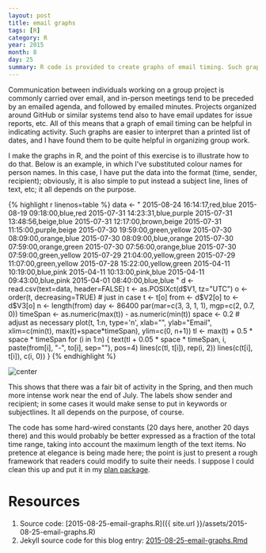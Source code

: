 ```yaml
---
layout: post
title: email graphs
tags: [R]
category: R
year: 2015
month: 8
day: 25
summary: R code is provided to create graphs of email timing. Such graphs can be helpful in documenting progress in group projects for which email frequency is of interest.
---
```


Communication between individuals working on a group project is commonly
carried over email, and in-person meetings tend to be preceded by an emailed
agenda, and followed by emailed minutes.  Projects organized around GitHub or
similar systems tend also to have email updates for issue reports, etc.  All of
this means that a graph of email timing can be helpful in indicating activity.
Such graphs are easier to interpret than a printed list of dates, and I have
found them to be quite helpful in organizing group work.

I make the graphs in R, and the point of this exercise is to illustrate how to
do that.  Below is an example, in which I've substituted colour names for
person names. In this case, I have put the data into the format (time, sender,
recipient); obviously, it is also simple to put instead a subject line, lines
of text, etc; it all depends on the purpose.


{% highlight r linenos=table %}
data <- "
2015-08-24 16:14:17,red,blue
2015-08-19 09:18:00,blue,red
2015-07-31 14:23:31,blue,purple
2015-07-31 13:48:56,beige,blue
2015-07-31 12:17:00,brown,beige
2015-07-31 11:15:00,purple,beige
2015-07-30 19:59:00,green,yellow
2015-07-30 08:09:00,orange,blue
2015-07-30 08:09:00,blue,orange
2015-07-30 07:59:00,orange,green
2015-07-30 07:56:00,orange,blue
2015-07-30 07:59:00,green,yellow
2015-07-29 21:04:00,yellow,green
2015-07-29 11:07:00,green,yellow
2015-07-28 15:22:00,yellow,green
2015-04-11 10:19:00,blue,pink
2015-04-11 10:13:00,pink,blue
2015-04-11 09:43:00,blue,pink
2015-04-01 08:40:00,blue,blue
"
d <- read.csv(text=data, header=FALSE)
t <- as.POSIXct(d$V1, tz="UTC")
o <- order(t, decreasing=TRUE) # just in case
t <- t[o]
from <- d$V2[o]
to <- d$V3[o]
n <- length(from)
day <- 86400
par(mar=c(3, 3, 1, 1), mgp=c(2, 0.7, 0))
timeSpan <- as.numeric(max(t)) - as.numeric(min(t))
space <- 0.2 # adjust as necessary
plot(t, 1:n, type='n', xlab="", ylab="Email", xlim=c(min(t), max(t)+space*timeSpan), ylim=c(0, n+1))
tl <- max(t) + 0.5 * space * timeSpan
for (i in 1:n) {
    text(tl + 0.05 * space * timeSpan, i, paste(from[i], "-", to[i], sep=""), pos=4)
    lines(c(tl, t[i]), rep(i, 2))
    lines(c(t[i], t[i]), c(i, 0))
}
{% endhighlight %}

![center](http://dankelley.github.io/figs/2015-08-25-email-graphs/unnamed-chunk-1-1.png) 

This shows that there was a fair bit of activity in the Spring, and then much
more intense work near the end of July.  The labels show sender and recipient;
in some cases it would make sense to put in keywords or subjectlines. It all
depends on the purpose, of course.

The code has some hard-wired constants (20 days here, another 20 days there)
and this would probably be better expressed as a fraction of the total time
range, taking into account the maximum length of the text items.  No pretence
at elegance is being made here; the point is just to present a rough framework
that readers could modify to suite their needs.  I suppose I could clean this
up and put it in my [plan package](https://github.com/dankelley/plan).

# Resources

1. Source code: [2015-08-25-email-graphs.R]({{ site.url }}/assets/2015-08-25-email-graphs.R)
2. Jekyll source code for this blog entry: [2015-08-25-email-graphs.Rmd](https://raw.github.com/dankelley/dankelley.github.io/master/assets/2015-08-25-email-graphs.Rmd)
